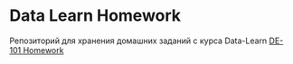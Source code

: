 # Data Learn Homework
Репозиторий для хранения домашних заданий с курса Data-Learn
[DE-101 Homework](https://github.com/shmelevss/Data-Learn-Homework/tree/main/DE-101)